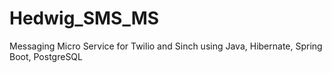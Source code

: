 # Hedwig_SMS_MS
Messaging Micro Service for Twilio and Sinch using Java, Hibernate, Spring Boot, PostgreSQL
